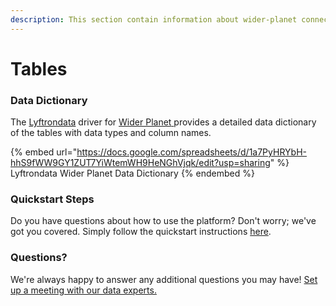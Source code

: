 ```yaml
---
description: This section contain information about wider-planet connector tables information
---
```


# Tables

### Data Dictionary

The [Lyftrondata](https://www.lyftrondata.com/) driver for [Wider Planet](https://www.lyftrondata.com/integration/wider-planet/)[ ](https://www.lyftrondata.com/integration/wider-planet/)provides a detailed data dictionary of the tables with data types and column names.

{% embed url="https://docs.google.com/spreadsheets/d/1a7PyHRYbH-hhS9fWW9GY1ZUT7YiWtemWH9HeNGhVjqk/edit?usp=sharing" %}
Lyftrondata Wider Planet Data Dictionary
{% endembed %}

### Quickstart Steps

Do you have questions about how to use the platform? Don't worry; we've got you covered. Simply follow the quickstart instructions [here](../../../../quickstart-steps.md).

### Questions? <a href="#questions" id="questions"></a>

We're always happy to answer any additional questions you may have! [Set up a meeting with our data experts.](https://www.lyftrondata.com/book-a-meeting/)

